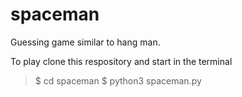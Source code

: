 # spaceman
Guessing game similar to hang man.

To play clone this respository and start in the terminal
> $ cd spaceman
> $ python3 spaceman.py
